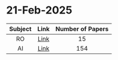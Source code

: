# 21-Feb-2025

| Subject | Link | Number of Papers |
|:-----:|:----:|:----------------:|
| RO | [Link](https://github.com/KJaebye/EmbodiedAI-Robotics-arXiv-Daily-Reporter/tree/main/21-Feb-2025/RO) | 15 |
| AI | [Link](https://github.com/KJaebye/EmbodiedAI-Robotics-arXiv-Daily-Reporter/tree/main/21-Feb-2025/AI) | 154 |
